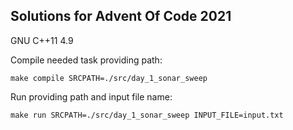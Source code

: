 ## Solutions for Advent Of Code 2021  

GNU C++11 4.9  

Compile needed task providing path:  
```
make compile SRCPATH=./src/day_1_sonar_sweep
```  
Run providing path and input file name:  
```
make run SRCPATH=./src/day_1_sonar_sweep INPUT_FILE=input.txt
```  